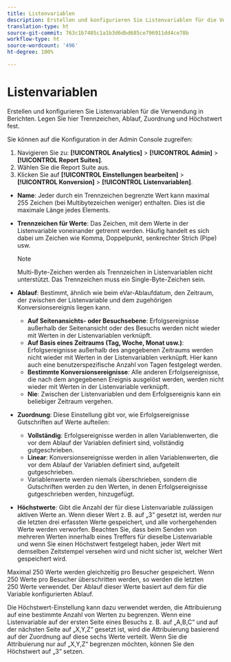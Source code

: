 ```yaml
---
title: Listenvariablen
description: Erstellen und konfigurieren Sie Listenvariablen für die Verwendung in Berichten.
translation-type: ht
source-git-commit: 763c1b7405c1a1b3d6dbd685ce796911dd4ce78b
workflow-type: ht
source-wordcount: '496'
ht-degree: 100%

---
```



# Listenvariablen

Erstellen und konfigurieren Sie Listenvariablen für die Verwendung in Berichten. Legen Sie hier Trennzeichen, Ablauf, Zuordnung und Höchstwert fest.

Sie können auf die Konfiguration in der Admin Console zugreifen:

1. Navigieren Sie zu: **[!UICONTROL Analytics]** > **[!UICONTROL Admin]** > **[!UICONTROL Report Suites]**.
2. Wählen Sie die Report Suite aus.
3. Klicken Sie auf **[!UICONTROL Einstellungen bearbeiten]** > **[!UICONTROL Konversion]** > **[!UICONTROL Listenvariablen]**.

* **Name**: Jeder durch ein Trennzeichen begrenzte Wert kann maximal 255 Zeichen (bei Multibytezeichen weniger) enthalten. Dies ist die maximale Länge jedes Elements.
* **Trennzeichen für Werte**: Das Zeichen, mit dem Werte in der Listenvariable voneinander getrennt werden. Häufig handelt es sich dabei um Zeichen wie Komma, Doppelpunkt, senkrechter Strich (Pipe) usw.

   >[!NOTE]
   >
   >Multi-Byte-Zeichen werden als Trennzeichen in Listenvariablen nicht unterstützt. Das Trennzeichen muss ein Single-Byte-Zeichen sein.

* **Ablauf**: Bestimmt, ähnlich wie beim eVar-Ablaufdatum, den Zeitraum, der zwischen der Listenvariable und dem zugehörigen Konversionsereignis liegen kann.
   * **Auf Seitenansichts- oder Besuchsebene**: Erfolgsereignisse außerhalb der Seitenansicht oder des Besuchs werden nicht wieder mit Werten in der Listenvariablen verknüpft.
   * **Auf Basis eines Zeitraums (Tag, Woche, Monat usw.)**: Erfolgsereignisse außerhalb des angegebenen Zeitraums werden nicht wieder mit Werten in der Listenvariablen verknüpft. Hier kann auch eine benutzerspezifische Anzahl von Tagen festgelegt werden.
   * **Bestimmte Konversionsereignisse**: Alle anderen Erfolgsereignisse, die nach dem angegebenen Ereignis ausgelöst werden, werden nicht wieder mit Werten in der Listenvariable verknüpft.
   * **Nie**: Zwischen der Listenvariablen und dem Erfolgsereignis kann ein beliebiger Zeitraum vergehen.

* **Zuordnung**: Diese Einstellung gibt vor, wie Erfolgsereignisse Gutschriften auf Werte aufteilen:
   * **Vollständig**: Erfolgsereignisse werden in allen Variablenwerten, die vor dem Ablauf der Variablen definiert sind, vollständig gutgeschrieben.
   * **Linear**: Konversionsereignisse werden in allen Variablenwerten, die vor dem Ablauf der Variablen definiert sind, aufgeteilt gutgeschrieben.
   * Variablenwerte werden niemals überschrieben, sondern die Gutschriften werden zu den Werten, in denen Erfolgsereignisse gutgeschrieben werden, hinzugefügt.

* **Höchstwerte**: Gibt die Anzahl der für diese Listenvariable zulässigen aktiven Werte an. Wenn dieser Wert z. B. auf „3“ gesetzt ist, werden nur die letzten drei erfassten Werte gespeichert, und alle vorhergehenden Werte werden verworfen. Beachten Sie, dass beim Senden von mehreren Werten innerhalb eines Treffers für dieselbe Listenvariable und wenn Sie einen Höchstwert festgelegt haben, jeder Wert mit demselben Zeitstempel versehen wird und nicht sicher ist, welcher Wert gespeichert wird.

Maximal 250 Werte werden gleichzeitig pro Besucher gespeichert. Wenn 250 Werte pro Besucher überschritten werden, so werden die letzten 250 Werte verwendet. Der Ablauf dieser Werte basiert auf dem für die Variable konfigurierten Ablauf.

Die Höchstwert-Einstellung kann dazu verwendet werden, die Attribuierung auf eine bestimmte Anzahl von Werten zu begrenzen. Wenn eine Listenvariable auf der ersten Seite eines Besuchs z. B. auf „A,B,C“ und auf der nächsten Seite auf „X,Y,Z“ gesetzt ist, wird die Attribuierung basierend auf der Zuordnung auf diese sechs Werte verteilt. Wenn Sie die Attribuierung nur auf „X,Y,Z“ begrenzen möchten, können Sie den Höchstwert auf „3“ setzen.
